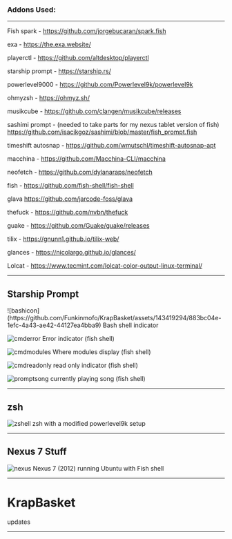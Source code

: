 <h3>Addons Used:</h3>

<hr>

Fish spark -
https://github.com/jorgebucaran/spark.fish

exa -
https://the.exa.website/

playerctl -
https://github.com/altdesktop/playerctl

starship prompt -
https://starship.rs/

powerlevel9000 - 
https://github.com/Powerlevel9k/powerlevel9k

ohmyzsh - 
https://ohmyz.sh/

musikcube - 
https://github.com/clangen/musikcube/releases

sashimi prompt - (needed to take parts for my nexus tablet version of fish)
https://github.com/isacikgoz/sashimi/blob/master/fish_prompt.fish

timeshift autosnap -
https://github.com/wmutschl/timeshift-autosnap-apt

macchina -
https://github.com/Macchina-CLI/macchina

neofetch -
https://github.com/dylanaraps/neofetch

fish -
https://github.com/fish-shell/fish-shell

glava
https://github.com/jarcode-foss/glava

thefuck -
https://github.com/nvbn/thefuck

guake - 
https://github.com/Guake/guake/releases

tilix -
https://gnunn1.github.io/tilix-web/

glances -
https://nicolargo.github.io/glances/

Lolcat -
https://www.tecmint.com/lolcat-color-output-linux-terminal/

<hr>

<h2>Starship Prompt</h2>
![bashicon](https://github.com/Funkinmofo/KrapBasket/assets/143419294/883bc04e-1efc-4a43-ae42-44127ea4bba9)
 Bash shell indicator

![cmderror](https://github.com/Funkinmofo/KrapBasket/assets/143419294/454deabe-81ba-429a-bb85-afa7019a8671) Error indicator (fish shell)

![cmdmodules](https://github.com/Funkinmofo/KrapBasket/assets/143419294/d9ee64c0-521c-4b25-96a6-ad84518e065b) Where modules display (fish shell)

![cmdreadonly](https://github.com/Funkinmofo/KrapBasket/assets/143419294/4c359031-a255-4962-b0c1-6337021d7c2d) read only indicator (fish shell)

![promptsong](https://github.com/Funkinmofo/KrapBasket/assets/143419294/df088fac-67ad-4c58-8d9c-f0d71afd8913) currently playing song (fish shell)

<hr>

<h2>zsh</h2>

![zshell](https://github.com/Funkinmofo/KrapBasket/assets/143419294/bd6c19a2-3cda-45c2-8a9d-26ff84b2163b) zsh with a modified powerlevel9k setup

<hr>

<h2>Nexus 7 Stuff</h2>

![nexus](https://github.com/Funkinmofo/KrapBasket/assets/143419294/ba7312cd-79f6-4822-a012-732e27b9c5cd) Nexus 7 (2012) running Ubuntu with Fish shell

<hr>

# KrapBasket

updates

<hr>
